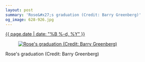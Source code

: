 ```yaml
---
layout: post
summary: 'Rose&#x27;s graduation (Credit: Barry Greenberg)'
og_image: 628-926.jpg
---
```


<p>
 <time>
  <a href="/628">
   {{ page.date | date: "%B %-d, %Y" }}
  </a>
 </time>
 <a href="/628">
  <figure data-taken="5/14/2017">
   <img alt="Rose's graduation (Credit: Barry Greenberg)" sizes="(min-width: 700px) 50vw, calc(100vw - 2rem)" src="{{ site.assets_url }}/628-463.jpg" srcset="{{ site.assets_url }}/628-232.jpg 232w, {{ site.assets_url }}/628-463.jpg 463w, {{ site.assets_url }}/628-694.jpg 694w, {{ site.assets_url }}/628-926.jpg 926w"/>
  </figure>
 </a>
 <span>
  Rose's graduation (Credit: Barry Greenberg)
 </span>
</p>
